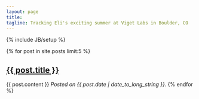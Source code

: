 ```yaml
---
layout: page
title: 
tagline: Tracking Eli's exciting summer at Viget Labs in Boulder, CO
---
```

{% include JB/setup %}
</br>

{% for post in site.posts limit:5 %}
<h2><a href="{{ post.url }}">{{ post.title }}</a></h2>
{{ post.content }}
<em>Posted on {{ post.date | date_to_long_string }}.</em>
{% endfor %}


